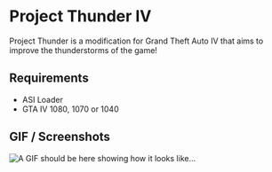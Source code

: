 # Project Thunder IV
Project Thunder is a modification for Grand Theft Auto IV that aims to improve the thunderstorms of the game!

## Requirements
- ASI Loader
- GTA IV 1080, 1070 or 1040

## GIF / Screenshots
![A GIF should be here showing how it looks like...](https://media.giphy.com/media/sBcd4x7FYCoNEApotd/giphy.gif)
